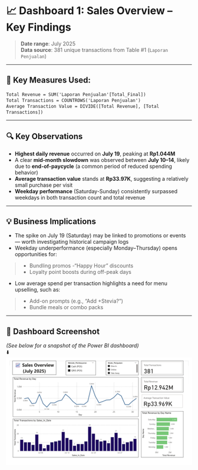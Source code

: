 # 📈 Dashboard 1: Sales Overview – Key Findings  
> **Date range**: July 2025  
> **Data source**: 381 unique transactions from Table #1 (`Laporan Penjualan`)  

---

## 🧮 Key Measures Used:
```DAX
Total Revenue = SUM('Laporan Penjualan'[Total_Final])
Total Transactions = COUNTROWS('Laporan Penjualan')
Average Transaction Value = DIVIDE([Total Revenue], [Total Transactions])
```

---

## 🔍 Key Observations

- **Highest daily revenue** occurred on **July 19**, peaking at **Rp1.044M**
- A clear **mid-month slowdown** was observed between **July 10–14**, likely due to **end-of-paycycle** (a common period of reduced spending behavior)
- **Average transaction value** stands at **Rp33.97K**, suggesting a relatively small purchase per visit
- **Weekday performance** (Saturday-Sunday) consistently surpassed weekdays in both transaction count and total revenue

---

## 💡 Business Implications

- The spike on July 19 (Saturday) may be linked to promotions or events — worth investigating historical campaign logs
- Weekday underperformance (especially Monday–Thursday) opens opportunities for:
> - Bundling promos
> -“Happy Hour” discounts
> - Loyalty point boosts during off-peak days
- Low average spend per transaction highlights a need for menu upselling, such as:
> - Add-on prompts (e.g., “Add +Stevia?”)
> - Bundle meals or combo packs

---

## 📸 Dashboard Screenshot

*(See below for a snapshot of the Power BI dashboard)*  
⬇️  
![Sales Overview Dashboard](https://github.com/namora-fernando/justy-sales-dashboard/blob/main/outputs/sales_overview.jpg)
